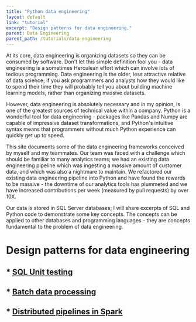 ```yaml
---
title: "Python data engineering"
layout: default
link: "tutorial"
excerpt: "Design patterns for data engineering."
parent: Data Engineering
parent_path: /tutorials/data-engineering
---
```

At its core, data engineering is organizing datasets so they can be consumed by software. Don't let this simple definition fool you - data engineering is a sometimes Herculean effort which can involve lots of tedious programming. Data engineering is the older, less attractive relative of data science; if you ask programmers and analysts how they would like to spend their time they will probably tell you about building machine learning models, rather than organizing massive datasets.


However, data engineering is absolutely necessary and in my opinion, is one of the greatest sources of technical value within a company. Python is a wonderful tool for data engineering - packages like Pandas and Numpy are capable of impressive dataset transformations, and Python's intuitive syntax means that programmers without much Python experience can quickly get up to speed.

This site documents some of the data engineering frameworks conceived by myself and my teammates. Our team was faced with a challenge which should be familiar to many analytics teams; we had an existing data engineering pipeline which was ingesting a massive amount of customer data, and which was also a nightmare to maintain. We refactored our existing data engineering pipeline into Python and have found the rewards to be massive - the downtime of our analytics tools has plummeted and we have increased contributions per week (measured by pull requests) by over 10X.

Our data is stored in SQL Server databases; I will share excerpts of SQL and Python code to demonstrate some key concepts. The concepts can be applied to other databases and programming languages - they are concepts fundamental to the problem of data engineering.

# Design patterns for data engineering

## * [SQL Unit testing](unit-testing.html)
## * [Batch data processing](batch-processing.html)
## * [Distributed pipelines in Spark](distributed-pipelines.html)
